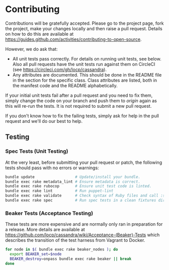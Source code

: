 # Contributing

Contributions will be gratefully accepted. Please go to the project page, fork
the project, make your changes locally and then raise a pull request. Details
on how to do this are available at
https://guides.github.com/activities/contributing-to-open-source.

However, we do ask that:

* All unit tests pass correctly.  For details on running unit tests, see below.
  Also all pull requests have the unit tests run against them on CircleCI (see
  https://circleci.com/gh/locp/cassandra).
* Any attributes are documented.  This should be done in the README file in
  the section for the specific class.  Class attributes are listed, both in
  the manifest code and the README alphabetically.

If your initial unit tests fail after a pull request and you need to fix them,
simply change the code on your branch and push them to *origin* again as this
will re-run the tests.  It is not required to submit a new pull request.

If you don't know how to fix the failing tests, simply ask for help in the
pull request and we'll do our best to help.

## Testing

### Spec Tests (Unit Testing)

At the very least, before submitting your pull request or patch, the following
tests should pass with no errors or warnings:

```bash
bundle update                  # Update/install your bundle.
bundle exec rake metadata_lint # Ensure metadata is correct.
bundle exec rake rubocop       # Ensure unit test code is linted.
bundle exec rake lint          # Run puppet-lint
bundle exec rake validate      # Check syntax of Ruby files and call :syntax and :metadata
bundle exec rake spec          # Run spec tests in a clean fixtures directory
```

### Beaker Tests (Acceptance Testing)

These tests are more expensive and are normally only ran in preparation for
a release.  More details are available at
https://github.com/locp/cassandra/wiki/Acceptance-(Beaker)-Tests
which describes the transition of the test harness from Vagrant to Docker.

```bash
for node in $( bundle exec rake beaker_nodes ); do
  export BEAKER_set=$node
  BEAKER_destroy=onpass bundle exec rake beaker || break
done
```
